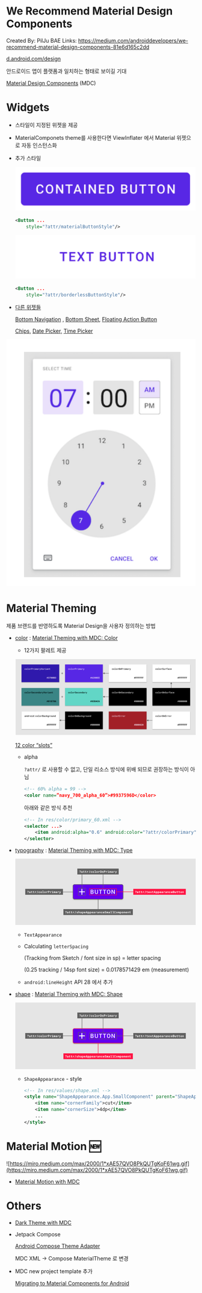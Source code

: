 # We Recommend Material Design Components

Created By: PilJu BAE
Links: https://medium.com/androiddevelopers/we-recommend-material-design-components-81e6d165c2dd

[d.android.com/design](http://d.android.com/design)

안드로이드 앱이 플랫폼과 일치하는 형태로 보이길 기대

[Material Design Components](https://github.com/material-components/material-components-android) (MDC)

# Widgets

- 스타일이 지정된 위젯을 제공
- MaterialComponets theme를 사용한다면 ViewInflater 에서 Material 위젯으로 자동 인스턴스화
- 추가 스타일

    ![res/mdc0.png](res/mdc0.png)

    ```xml
    <Button ...
        style="?attr/materialButtonStyle"/>
    ```

    ![res/mdc1.png](res/mdc1.png)

    ```xml
    <Button ...
        style="?attr/borderlessButtonStyle"/>
    ```

- [다른 위젯들](https://material.io/components)

    [Bottom Navigation](https://material.io/develop/android/components/bottom-navigation) , [Bottom Sheet](https://material.io/develop/android/components/sheets-bottom), [Floating Action Button](https://material.io/develop/android/components/floating-action-button)

    [Chips](https://material.io/develop/android/components/chips), [Date Picker,](https://material.io/develop/android/components/picker) [Time Picker](https://github.com/material-components/material-components-android/blob/master/docs/components/TimePicker.md)

![res/mdc2.png](res/mdc2.png)

# Material Theming

제품 브랜드를 반영하도록 Material Design을 사용자 정의하는 방법

- [color](https://material.io/design/color/the-color-system.html#color-usage-and-palettes) : [Material Theming with MDC: Color](https://medium.com/androiddevelopers/material-theming-with-mdc-color-860dbba8ce2f)
    - 12가지 팔레트 제공

    ![res/mdc3.png](res/mdc3.png)

    [12 color “slots”](res/12%20color%20slots.csv)

    - alpha

        `?attr/` 로 사용할 수 없고, 단일 리소스 방식에 위배 되므로 권장하는 방식이 아님 

        ```xml
        <!-- 60% alpha = 99 -->
        <color name=”navy_700_alpha_60”>#9937596D</color>
        ```

        아래와 같은 방식 추천

        ```xml
        <!-- In res/color/primary_60.xml -->
        <selector ...>
            <item android:alpha="0.6" android:color="?attr/colorPrimary" />
        </selector>
        ```

- [typography](https://material.io/design/typography/the-type-system.html#type-scale) : [Material Theming with MDC: Type](https://medium.com/androiddevelopers/material-theming-with-mdc-type-8c2013430247)

    ![res/mdc4.png](res/mdc4.png)

    - `TextAppearance`
    - Calculating `letterSpacing`

        (Tracking from Sketch / font size in sp) = letter spacing

        (0.25 tracking / 14sp font size) = 0.0178571429 em (measurement)

    - `android:lineHeight` API 28 에서 추가
- [shape](https://material.io/design/shape/about-shape.html#shaping-material) : [Material Theming with MDC: Shape](https://medium.com/androiddevelopers/material-theming-with-mdc-shape-126c4e5cd7b4)

    ![res/mdc5.png](res/mdc5.png)

    - `ShapeAppearance` - style

        ```xml
        <!-- In res/values/shape.xml -->
        <style name="ShapeAppearance.App.SmallComponent" parent="ShapeAppearance.MaterialComponents.SmallComponent">
            <item name="cornerFamily">cut</item>
            <item name="cornerSize">4dp</item>
            ...
        </style>
        ```

# Material Motion 🆕

![https://miro.medium.com/max/2000/1*xAE57QVO8PkQUTgKoF61wg.gif](https://miro.medium.com/max/2000/1*xAE57QVO8PkQUTgKoF61wg.gif)

- [Material Motion with MDC](https://medium.com/androiddevelopers/material-motion-with-mdc-c1f09bb90bf9)

# Others

- [Dark Theme with MDC](https://medium.com/androiddevelopers/dark-theme-with-mdc-4c6fc357d956)
- Jetpack Compose

    [Android Compose Theme Adapter](https://github.com/material-components/material-components-android-compose-theme-adapter)

    MDC XML → Compose MaterialTheme 로 변경

- MDC new project template 추가

    [Migrating to Material Components for Android](https://medium.com/androiddevelopers/migrating-to-material-components-for-android-ec6757795351)